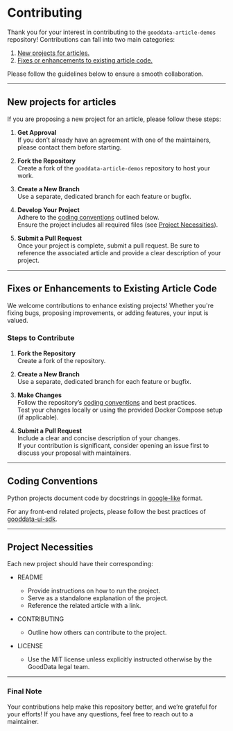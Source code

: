 # Contributing

Thank you for your interest in contributing to the `gooddata-article-demos` repository! Contributions can fall into two main categories:

1. [New projects for articles.](#new-projects-for-articles)  
2. [Fixes or enhancements to existing article code.](#fixes-or-enhancements-to-existing-article-code)


Please follow the guidelines below to ensure a smooth collaboration.

---

## New projects for articles

If you are proposing a new project for an article, please follow these steps:

1. **Get Approval**  
   If you don’t already have an agreement with one of the maintainers, please contact them before starting.  

2. **Fork the Repository**  
   Create a fork of the `gooddata-article-demos` repository to host your work.

3. **Create a New Branch**  
   Use a separate, dedicated branch for each feature or bugfix.

4. **Develop Your Project**  
   Adhere to the [coding conventions](#coding-conventions) outlined below.  
   Ensure the project includes all required files (see [Project Necessities](#project-necessities)).  

5. **Submit a Pull Request**  
   Once your project is complete, submit a pull request. Be sure to reference the associated article and provide a clear description of your project.  

---


## Fixes or Enhancements to Existing Article Code

We welcome contributions to enhance existing projects! Whether you're fixing bugs, proposing improvements, or adding features, your input is valued.

### Steps to Contribute

1. **Fork the Repository**  
   Create a fork of the repository.  

2. **Create a New Branch**  
   Use a separate, dedicated branch for each feature or bugfix.

3. **Make Changes**  
   Follow the repository’s [coding conventions](#coding-conventions) and best practices.  
   Test your changes locally or using the provided Docker Compose setup (if applicable).  

4. **Submit a Pull Request**  
   Include a clear and concise description of your changes.  
   If your contribution is significant, consider opening an issue first to discuss your proposal with maintainers.  

---

## Coding Conventions

Python projects document code by docstrings in [google-like](https://google.github.io/styleguide/pyguide.html#3-python-style-rules) format.

For any front-end related projects, please follow the best practices of [gooddata-ui-sdk](https://github.com/gooddata/gooddata-ui-sdk/blob/master/dev_docs/contributing.md).

---

## Project Necessities

Each new project should have their corresponding:

- README
  - Provide instructions on how to run the project.  
  - Serve as a standalone explanation of the project.  
  - Reference the related article with a link.  

- CONTRIBUTING
  - Outline how others can contribute to the project.

- LICENSE
  - Use the MIT license unless explicitly instructed otherwise by the GoodData legal team.  

---

### Final Note  

Your contributions help make this repository better, and we’re grateful for your efforts! If you have any questions, feel free to reach out to a maintainer.